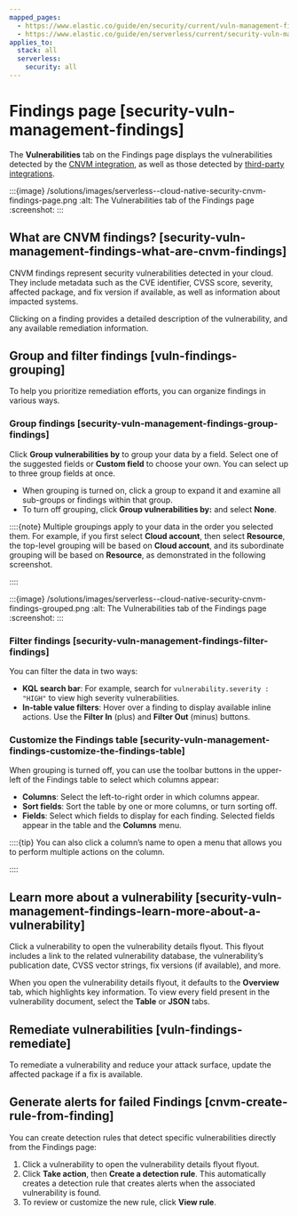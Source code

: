 ```yaml
---
mapped_pages:
  - https://www.elastic.co/guide/en/security/current/vuln-management-findings.html
  - https://www.elastic.co/guide/en/serverless/current/security-vuln-management-findings.html
applies_to:
  stack: all
  serverless:
    security: all
---
```


# Findings page [security-vuln-management-findings]

The **Vulnerabilities** tab on the Findings page displays the vulnerabilities detected by the [CNVM integration](cloud-native-vulnerability-management.md), as well as those detected by [third-party integrations](ingest-third-party-cloud-security-data.md).

:::{image} /solutions/images/serverless--cloud-native-security-cnvm-findings-page.png
:alt: The Vulnerabilities tab of the Findings page
:screenshot:
:::


## What are CNVM findings? [security-vuln-management-findings-what-are-cnvm-findings]

CNVM findings represent security vulnerabilities detected in your cloud. They include metadata such as the CVE identifier, CVSS score, severity, affected package, and fix version if available, as well as information about impacted systems.

Clicking on a finding provides a detailed description of the vulnerability, and any available remediation information.


## Group and filter findings [vuln-findings-grouping]

To help you prioritize remediation efforts, you can organize findings in various ways.


### Group findings [security-vuln-management-findings-group-findings]

Click **Group vulnerabilities by** to group your data by a field. Select one of the suggested fields or **Custom field** to choose your own. You can select up to three group fields at once.

* When grouping is turned on, click a group to expand it and examine all sub-groups or findings within that group.
* To turn off grouping, click **Group vulnerabilities by:** and select **None**.

::::{note}
Multiple groupings apply to your data in the order you selected them. For example, if you first select **Cloud account**, then select **Resource**, the top-level grouping will be based on **Cloud account**, and its subordinate grouping will be based on **Resource**, as demonstrated in the following screenshot.

::::


:::{image} /solutions/images/serverless--cloud-native-security-cnvm-findings-grouped.png
:alt: The Vulnerabilities tab of the Findings page
:screenshot:
:::


### Filter findings [security-vuln-management-findings-filter-findings]

You can filter the data in two ways:

* **KQL search bar**: For example, search for `vulnerability.severity : "HIGH"` to view high severity vulnerabilities.
* **In-table value filters**: Hover over a finding to display available inline actions. Use the **Filter In** (plus) and **Filter Out** (minus) buttons.


### Customize the Findings table [security-vuln-management-findings-customize-the-findings-table]

When grouping is turned off, you can use the toolbar buttons in the upper-left of the Findings table to select which columns appear:

* **Columns**: Select the left-to-right order in which columns appear.
* **Sort fields**: Sort the table by one or more columns, or turn sorting off.
* **Fields**: Select which fields to display for each finding. Selected fields appear in the table and the **Columns** menu.

::::{tip}
You can also click a column’s name to open a menu that allows you to perform multiple actions on the column.

::::



## Learn more about a vulnerability [security-vuln-management-findings-learn-more-about-a-vulnerability]

Click a vulnerability to open the vulnerability details flyout. This flyout includes a link to the related vulnerability database, the vulnerability’s publication date, CVSS vector strings, fix versions (if available), and more.

When you open the vulnerability details flyout, it defaults to the **Overview** tab, which highlights key information. To view every field present in the vulnerability document, select the **Table** or **JSON** tabs.


## Remediate vulnerabilities [vuln-findings-remediate]

To remediate a vulnerability and reduce your attack surface, update the affected package if a fix is available.


## Generate alerts for failed Findings [cnvm-create-rule-from-finding]

You can create detection rules that detect specific vulnerabilities directly from the Findings page:

1. Click a vulnerability to open the vulnerability details flyout flyout.
2. Click **Take action**, then **Create a detection rule**. This automatically creates a detection rule that creates alerts when the associated vulnerability is found.
3. To review or customize the new rule, click **View rule**.
